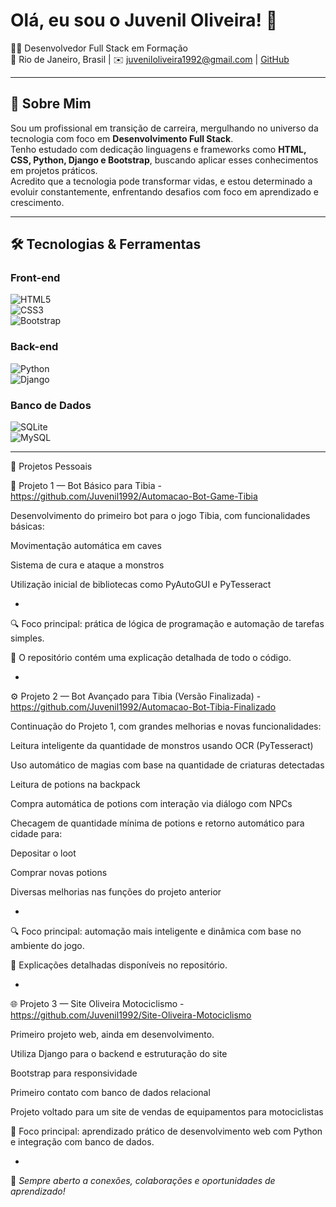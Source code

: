 # Olá, eu sou o Juvenil Oliveira! 👋

🧑‍💻 Desenvolvedor Full Stack em Formação  
📍 Rio de Janeiro, Brasil | ✉️ juveniloliveira1992@gmail.com | [GitHub](https://github.com/Juvenil1992)

---

## 🚀 Sobre Mim

Sou um profissional em transição de carreira, mergulhando no universo da tecnologia com foco em **Desenvolvimento Full Stack**.  
Tenho estudado com dedicação linguagens e frameworks como **HTML, CSS, Python, Django e Bootstrap**, buscando aplicar esses conhecimentos em projetos práticos.  
Acredito que a tecnologia pode transformar vidas, e estou determinado a evoluir constantemente, enfrentando desafios com foco em aprendizado e crescimento.

---

## 🛠 Tecnologias & Ferramentas

### Front-end  
![HTML5](https://img.shields.io/badge/HTML5-E34F26?style=flat&logo=html5&logoColor=white)  
![CSS3](https://img.shields.io/badge/CSS3-1572B6?style=flat&logo=css3&logoColor=white)  
![Bootstrap](https://img.shields.io/badge/Bootstrap-7952B3?style=flat&logo=bootstrap&logoColor=white)

### Back-end  
![Python](https://img.shields.io/badge/Python-3776AB?style=flat&logo=python&logoColor=white)  
![Django](https://img.shields.io/badge/Django-092E20?style=flat&logo=django&logoColor=white)

### Banco de Dados  
![SQLite](https://img.shields.io/badge/SQLite-003B57?style=flat&logo=sqlite&logoColor=white)  
![MySQL](https://img.shields.io/badge/MySQL-4479A1?style=flat&logo=mysql&logoColor=white) 

---
🚀 Projetos Pessoais

🧠 Projeto 1 — Bot Básico para Tibia - https://github.com/Juvenil1992/Automacao-Bot-Game-Tibia

Desenvolvimento do primeiro bot para o jogo Tibia, com funcionalidades básicas:

Movimentação automática em caves

Sistema de cura e ataque a monstros

Utilização inicial de bibliotecas como PyAutoGUI e PyTesseract

-

🔍 Foco principal: prática de lógica de programação e automação de tarefas simples.

📄 O repositório contém uma explicação detalhada de todo o código.

-

⚙️ Projeto 2 — Bot Avançado para Tibia (Versão Finalizada) - https://github.com/Juvenil1992/Automacao-Bot-Tibia-Finalizado

Continuação do Projeto 1, com grandes melhorias e novas funcionalidades:

Leitura inteligente da quantidade de monstros usando OCR (PyTesseract)

Uso automático de magias com base na quantidade de criaturas detectadas

Leitura de potions na backpack

Compra automática de potions com interação via diálogo com NPCs

Checagem de quantidade mínima de potions e retorno automático para cidade para:

Depositar o loot

Comprar novas potions

Diversas melhorias nas funções do projeto anterior

-

🔍 Foco principal: automação mais inteligente e dinâmica com base no ambiente do jogo.

📄 Explicações detalhadas disponíveis no repositório.

-

🌐 Projeto 3 — Site Oliveira Motociclismo - https://github.com/Juvenil1992/Site-Oliveira-Motociclismo

Primeiro projeto web, ainda em desenvolvimento.

Utiliza Django para o backend e estruturação do site

Bootstrap para responsividade

Primeiro contato com banco de dados relacional

Projeto voltado para um site de vendas de equipamentos para motociclistas

🌱 Foco principal: aprendizado prático de desenvolvimento web com Python e integração com banco de dados.


-

📌 *Sempre aberto a conexões, colaborações e oportunidades de aprendizado!*
